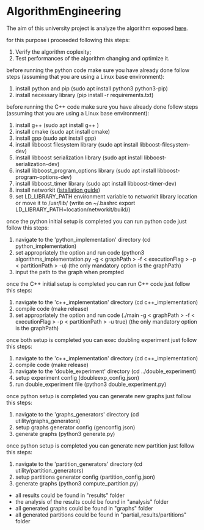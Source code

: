 ﻿# AlgorithmEngineering
The aim of this university project is analyze the algorithm exposed [here](https://www.sciencedirect.com/science/article/abs/pii/S092523121831275X?casa_token=uQSmx9U9HxgAAAAA:1JfbA2SrgGFICH43U-8lCMaTgXkPRmTgr_bgqvfY_3w0DfIskMExfGWyb5c8tCascCNf2Ujmkcw). 

for this purpose i proceeded following this steps: 
1) Verify the algorithm coplexity;
2) Test performances of the algorithm changing and optimize it.

before running the  python code make sure you have already done follow steps (assuming that you are using a Linux base environment): 
1) install python and pip (sudo apt install python3 python3-pip)
2) install necessary library (pip install -r requirements.txt)

before running the  C++ code make sure you have already done follow steps (assuming that you are using a Linux base environment): 
1) install g++ (sudo apt install g++ )
2) install cmake (sudo apt install cmake)
3) install gpp (sudo apt install gpp)
5) install libboost filesystem library (sudo apt install libboost-filesystem-dev)
6) install libboost serialization library (sudo apt install libboost-serialization-dev) 
7) install libboost_program_options library (sudo apt install libboost-program-options-dev)
8) install libboost_timer library (sudo apt install libboost-timer-dev)
9) install networkit ([istallation guide](https://github.com/networkit/networkit))
10) set LD_LIBRARY_PATH environment variable to networkit library location or move it to /usr/lib/ (write on ~/.bashrc export LD_LIBRARY_PATH=location/networkit/build/)

once the python initial setup is completed you can run python code just follow this steps:
1) navigate to the 'python_implementation' directory (cd python_implementation)
2) set appropriately the option and run code (python3 algorithms_implementation.py -g < graphPath > -f < executionFlag > -p < partitionPath > -u) (the only mandatory option is the graphPath)
3) input the path to the graph when prompted

once the C++ initial setup is completed you can run C++ code just follow this steps:
1) navigate to the 'c++_implementation' directory (cd c++_implementation)
2) compile code (make release)
3) set appropriately the option and run code (./main -g < graphPath > -f < executionFlag > -p < partitionPath > -u true) (the only mandatory option is the graphPath)

once both setup is completed you can exec doubling experiment just follow this steps:
1) navigate to the 'c++_implementation' directory (cd c++_implementation)
2) compile code (make release)
3) navigate to the 'double_experiment' directory (cd ../double_experiment)
4) setup experiment config (doubleexp_config.json)
5) run double_experiment file (python3 double_experiment.py)

once python setup is completed you can generate new graphs just follow this steps:
1) navigate to the 'graphs_generators' directory (cd utility/graphs_generators)
2) setup graphs generator config (genconfig.json)
3) generate graphs (python3 generate.py)

once python setup is completed you can generate new partition just follow this steps:
1) navigate to the 'partition_generators' directory (cd utility/partition_generators)
2) setup partitions generator config (partition_config.json)
3) generate graphs (python3 compute_partition.py)

- all results could be found in "results" folder
- the analysis of the results could be found in "analysis" folder
- all generated graphs could be found in "graphs" folder
- all generated partitions could be found in "partial_results/partitions" folder
